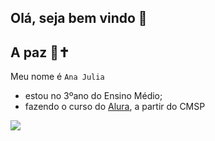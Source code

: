 ## Olá, seja bem vindo 👋
## A paz 🤝✝️
Meu nome é `Ana Julia`
 - estou no 3ºano do Ensino Médio;
 - fazendo o curso do [Alura](https://www.alura.com.br), a partir do CMSP

![](https://media.tenor.com/D35pY076TnwAAAAM/catholic-cross.gif)
